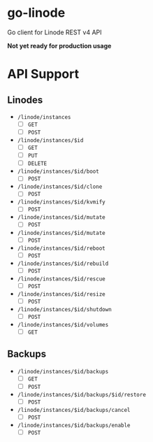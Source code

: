# go-linode
Go client for Linode REST v4 API

**Not yet ready for production usage**

# API Support

## Linodes

- `/linode/instances`
  - [ ] `GET`
  - [ ] `POST`
- `/linode/instances/$id`
  - [ ] `GET`
  - [ ] `PUT`
  - [ ] `DELETE`
- `/linode/instances/$id/boot`
  - [ ] `POST`
- `/linode/instances/$id/clone`
  - [ ] `POST`
- `/linode/instances/$id/kvmify`
  - [ ] `POST`
- `/linode/instances/$id/mutate`
  - [ ] `POST`
- `/linode/instances/$id/mutate`
  - [ ] `POST`
- `/linode/instances/$id/reboot`
  - [ ] `POST`
- `/linode/instances/$id/rebuild`
  - [ ] `POST`
- `/linode/instances/$id/rescue`
  - [ ] `POST`
- `/linode/instances/$id/resize`
  - [ ] `POST`
- `/linode/instances/$id/shutdown`
  - [ ] `POST`
- `/linode/instances/$id/volumes`
  - [ ] `GET`

## Backups
- `/linode/instances/$id/backups`
  - [ ] `GET`
  - [ ] `POST`
- `/linode/instances/$id/backups/$id/restore`
  - [ ] `POST`
- `/linode/instances/$id/backups/cancel`
  - [ ] `POST`
- `/linode/instances/$id/backups/enable`
  - [ ] `POST`
